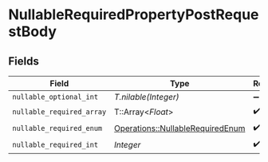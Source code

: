# NullableRequiredPropertyPostRequestBody


## Fields

| Field                                                                               | Type                                                                                | Required                                                                            | Description                                                                         |
| ----------------------------------------------------------------------------------- | ----------------------------------------------------------------------------------- | ----------------------------------------------------------------------------------- | ----------------------------------------------------------------------------------- |
| `nullable_optional_int`                                                             | *T.nilable(Integer)*                                                                | :heavy_minus_sign:                                                                  | N/A                                                                                 |
| `nullable_required_array`                                                           | T::Array<*Float*>                                                                   | :heavy_check_mark:                                                                  | N/A                                                                                 |
| `nullable_required_enum`                                                            | [Operations::NullableRequiredEnum](../../models/operations/nullablerequiredenum.md) | :heavy_check_mark:                                                                  | N/A                                                                                 |
| `nullable_required_int`                                                             | *Integer*                                                                           | :heavy_check_mark:                                                                  | N/A                                                                                 |